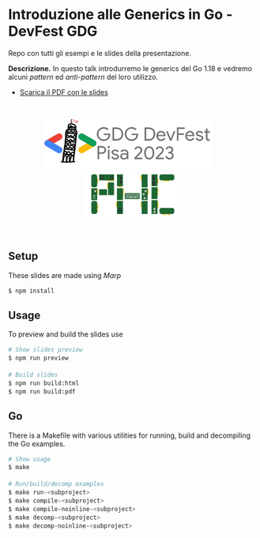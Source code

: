 
# Introduzione alle Generics in Go - DevFest GDG

Repo con tutti gli esempi e le slides della presentazione.

**Descrizione.** In questo talk introdurremo le generics del Go 1.18 e vedremo alcuni _pattern_ ed _anti-pattern_ del loro utilizzo. 

- [Scarica il PDF con le slides](https://github.com/aziis98/talk-intro-go-generics/blob/build/slides.pdf)

&nbsp;

<div align="center">
<img src="/assets/devfest-logo.png" height="100" />
&nbsp; &nbsp;
<img src="/assets/logo-circuit-board.svg" height="100" />
</div>

&nbsp;

## Setup

These slides are made using _Marp_

```bash
$ npm install
```

## Usage

To preview and build the slides use

```bash
# Show slides preview
$ npm run preview

# Build slides
$ npm run build:html
$ npm run build:pdf
```

## Go

There is a Makefile with various utilities for running, build and decompiling the Go examples. 

```bash
# Show usage
$ make

# Run/build/decomp examples
$ make run-<subproject> 
$ make compile-<subproject> 
$ make compile-noinline-<subproject> 
$ make decomp-<subproject> 
$ make decomp-noinline-<subproject> 
```
